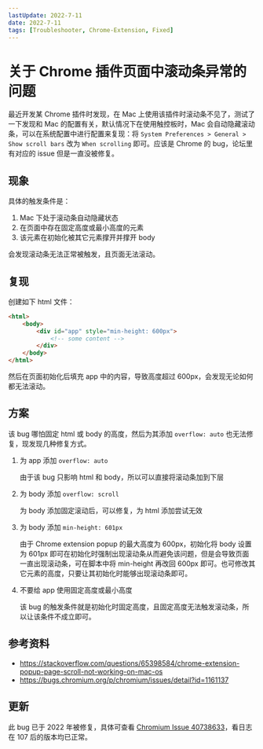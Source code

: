 ```yaml
---
lastUpdate: 2022-7-11
date: 2022-7-11
tags: [Troubleshooter, Chrome-Extension, Fixed]
---
```


# 关于 Chrome 插件页面中滚动条异常的问题

最近开发某 Chrome 插件时发现，在 Mac 上使用该插件时滚动条不见了，测试了一下发现和 Mac 的配置有关，默认情况下在使用触控板时，Mac 会自动隐藏滚动条，可以在系统配置中进行配置来复现：将 `System Preferences > General > Show scroll bars` 改为 `When scrolling` 即可。应该是 Chrome 的 bug，论坛里有对应的 issue 但是一直没被修复。

## 现象

具体的触发条件是：

1. Mac 下处于滚动条自动隐藏状态
2. 在页面中存在固定高度或最小高度的元素
3. 该元素在初始化被其它元素撑开并撑开 body

会发现滚动条无法正常被触发，且页面无法滚动。

## 复现

创建如下 html 文件：

```html
<html>
    <body>
        <div id="app" style="min-height: 600px">
            <!-- some content -->
        </div>
    </body>
</html>
```

然后在页面初始化后填充 app 中的内容，导致高度超过 600px，会发现无论如何都无法滚动。

## 方案

该 bug 哪怕固定 html 或 body 的高度，然后为其添加 `overflow: auto` 也无法修复，现发现几种修复方式。

1. 为 app 添加 `overflow: auto`

    由于该 bug 只影响 html 和 body，所以可以直接将滚动条加到下层

2. 为 body 添加 `overflow: scroll`

    为 body 添加固定滚动后，可以修复，为 html 添加尝试无效

3. 为 body 添加 `min-height: 601px`

    由于 Chrome extension popup 的最大高度为 600px，初始化将 body 设置为 601px 即可在初始化时强制出现滚动条从而避免该问题，但是会导致页面一直出现滚动条，可在脚本中将 min-height 再改回 600px 即可。也可修改其它元素的高度，只要让其初始化时能够出现滚动条即可。

4. 不要给 app 使用固定高度或最小高度

    该 bug 的触发条件就是初始化时固定高度，且固定高度无法触发滚动条，所以让该条件不成立即可。

## 参考资料

-   https://stackoverflow.com/questions/65398584/chrome-extension-popup-page-scroll-not-working-on-mac-os
-   https://bugs.chromium.org/p/chromium/issues/detail?id=1161137

## 更新

此 bug 已于 2022 年被修复，具体可查看 [Chromium Issue 40738633](https://issues.chromium.org/issues/40738633)，看日志在 107 后的版本均已正常。
